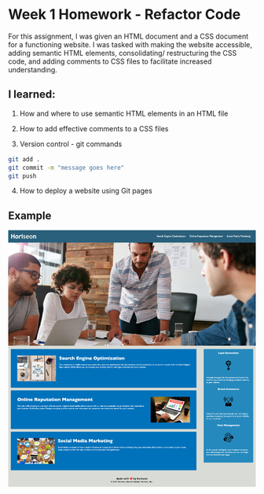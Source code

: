 # Week 1 Homework - Refactor Code

For this assignment, I was given an HTML document and a CSS document for a functioning website. I was tasked with making the website accessible, adding semantic HTML elements, consolidating/ restructuring the CSS code, and adding comments to CSS files to facilitate increased understanding.

## I learned:

1. How and where to use semantic HTML elements in an HTML file

2. How to add effective comments to a CSS files

3. Version control - git commands
```bash
git add .
git commit -m "message goes here"
git push
```
4. How to deploy a website using Git pages

## Example

![Homework Demo](/Assets/HW-Image.png)